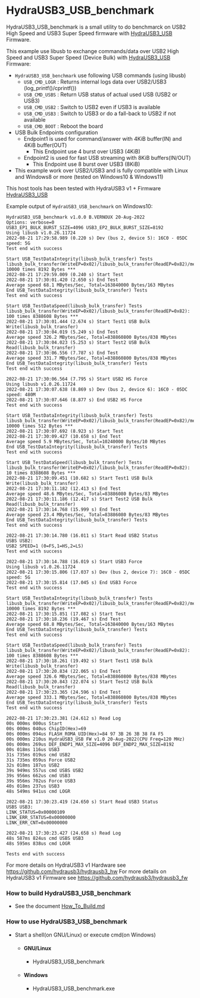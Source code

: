 HydraUSB3_USB_benchmark
=======

HydraUSB3_USB_benchmark is a small utility to do benchmarck on USB2 High Speed and USB3 Super Speed firmware with [HydraUSB3_USB](https://github.com/hydrausb3/hydrausb3_fw/tree/main/HydraUSB3_USB) Firmware.

This example use libusb to exchange commands/data over USB2 High Speed and USB3 Super Speed (Device Bulk) with [HydraUSB3_USB](https://github.com/hydrausb3/hydrausb3_fw/tree/main/HydraUSB3_USB) Firmware:
* `HydraUSB3_USB_benchmark` use following USB commands (using libusb)
  * `USB_CMD_LOGR` : Returns internal logs data over USB2/USB3 (log_printf()/cprintf())
  * `USB_CMD_USBS` : Return USB status of actual used USB (USB2 or USB3)
  * `USB_CMD_USB2` : Switch to USB2 even if USB3 is available
  * `USB_CMD_USB3` : Switch to USB3 or do a fall-back to USB2 if not available
  * `USB_CMD_BOOT` : Reboot the board
* USB Bulk Endpoints configuration
  * Endpoint1 is used for command/answer with 4KiB buffer(IN) and  4KiB buffer(OUT)
      * This Endpoint use 4 burst over USB3 (4KiB)
  * Endpoint2 is used for fast USB streaming with 8KiB buffers(IN/OUT)
    * This Endpoint use 8 burst over USB3 (8KiB)
* This example work over USB2/USB3 and is fully compatible with Linux and Windows8 or more (tested on Windows10 & Windows11)

This host tools has been tested with HydraUSB3 v1 + Firmware [HydraUSB3_USB](https://github.com/hydrausb3/hydrausb3_fw/tree/main/HydraUSB3_USB)

Example output of `HydraUSB3_USB_benchmark` on Windows10:
```
HydraUSB3_USB_benchmark v1.0.0 B.VERNOUX 20-Aug-2022
Options: verbose=0
USB3_EP1_BULK_BURST_SIZE=4096 USB3_EP2_BULK_BURST_SIZE=8192
Using libusb v1.0.26.11724
2022-08-21 17:29:58.989 (0.220 s) Dev (bus 2, device 5): 16C0 - 05DC speed: 5G
Test end with success

Start USB_TestDataIntegrity(libusb_bulk_transfer) Tests
libusb_bulk_transfer(WriteEP=0x02)/libusb_bulk_transfer(ReadEP=0x82)/memcmp: 10000 times 8192 Bytes ***
2022-08-21 17:29:59.009 (0.240 s) Start Test
2022-08-21 17:30:01.420 (2.650 s) End Test
Average speed 68.1 MBytes/Sec, Total=163840000 Bytes/163 MBytes
End USB_TestDataIntegrity(libusb_bulk_transfer) Tests
Test end with success

Start USB_TestDataSpeed(libusb_bulk_transfer) Tests
libusb_bulk_transfer(WriteEP=0x02)/libusb_bulk_transfer(ReadEP=0x82): 100 times 8388608 Bytes ***
2022-08-21 17:30:01.444 (2.674 s) Start Test1 USB Bulk Write(libusb_bulk_transfer)
2022-08-21 17:30:04.019 (5.249 s) End Test
Average speed 326.2 MBytes/Sec, Total=838860800 Bytes/838 MBytes
2022-08-21 17:30:04.023 (5.253 s) Start Test2 USB Bulk Read(libusb_bulk_transfer)
2022-08-21 17:30:06.556 (7.787 s) End Test
Average speed 331.7 MBytes/Sec, Total=838860800 Bytes/838 MBytes
End USB_TestDataIntegrity(libusb_bulk_transfer) Tests
Test end with success

2022-08-21 17:30:06.564 (7.795 s) Start USB2 HS Force
Using libusb v1.0.26.11724
2022-08-21 17:30:07.638 (8.869 s) Dev (bus 2, device 6): 16C0 - 05DC speed: 480M
2022-08-21 17:30:07.646 (8.877 s) End USB2 HS Force
Test end with success

Start USB_TestDataIntegrity(libusb_bulk_transfer) Tests
libusb_bulk_transfer(WriteEP=0x02)/libusb_bulk_transfer(ReadEP=0x82)/memcmp: 10000 times 512 Bytes ***
2022-08-21 17:30:07.692 (8.923 s) Start Test
2022-08-21 17:30:09.427 (10.658 s) End Test
Average speed 5.9 MBytes/Sec, Total=10240000 Bytes/10 MBytes
End USB_TestDataIntegrity(libusb_bulk_transfer) Tests
Test end with success

Start USB_TestDataSpeed(libusb_bulk_transfer) Tests
libusb_bulk_transfer(WriteEP=0x02)/libusb_bulk_transfer(ReadEP=0x82): 10 times 8388608 Bytes ***
2022-08-21 17:30:09.451 (10.682 s) Start Test1 USB Bulk Write(libusb_bulk_transfer)
2022-08-21 17:30:11.182 (12.413 s) End Test
Average speed 48.6 MBytes/Sec, Total=83886080 Bytes/83 MBytes
2022-08-21 17:30:11.186 (12.417 s) Start Test2 USB Bulk Read(libusb_bulk_transfer)
2022-08-21 17:30:14.768 (15.999 s) End Test
Average speed 23.4 MBytes/Sec, Total=83886080 Bytes/83 MBytes
End USB_TestDataIntegrity(libusb_bulk_transfer) Tests
Test end with success

2022-08-21 17:30:14.780 (16.011 s) Start Read USB2 Status
USBS USB2:
USB2 SPEED=1 (0=FS,1=HS,2=LS)
Test end with success

2022-08-21 17:30:14.788 (16.019 s) Start USB3 Force
Using libusb v1.0.26.11724
2022-08-21 17:30:15.806 (17.037 s) Dev (bus 2, device 7): 16C0 - 05DC speed: 5G
2022-08-21 17:30:15.814 (17.045 s) End USB3 Force
Test end with success

Start USB_TestDataIntegrity(libusb_bulk_transfer) Tests
libusb_bulk_transfer(WriteEP=0x02)/libusb_bulk_transfer(ReadEP=0x82)/memcmp: 10000 times 8192 Bytes ***
2022-08-21 17:30:15.851 (17.082 s) Start Test
2022-08-21 17:30:18.236 (19.467 s) End Test
Average speed 68.8 MBytes/Sec, Total=163840000 Bytes/163 MBytes
End USB_TestDataIntegrity(libusb_bulk_transfer) Tests
Test end with success

Start USB_TestDataSpeed(libusb_bulk_transfer) Tests
libusb_bulk_transfer(WriteEP=0x02)/libusb_bulk_transfer(ReadEP=0x82): 100 times 8388608 Bytes ***
2022-08-21 17:30:18.261 (19.492 s) Start Test1 USB Bulk Write(libusb_bulk_transfer)
2022-08-21 17:30:20.834 (22.065 s) End Test
Average speed 326.6 MBytes/Sec, Total=838860800 Bytes/838 MBytes
2022-08-21 17:30:20.843 (22.074 s) Start Test2 USB Bulk Read(libusb_bulk_transfer)
2022-08-21 17:30:23.365 (24.596 s) End Test
Average speed 333.1 MBytes/Sec, Total=838860800 Bytes/838 MBytes
End USB_TestDataIntegrity(libusb_bulk_transfer) Tests
Test end with success

2022-08-21 17:30:23.381 (24.612 s) Read Log
00s 000ms 000us Start
00s 000ms 040us ChipID(Hex)=69
00s 000ms 094us FLASH_ROMA_UID(Hex)=84 97 3B 26 3B 38 FA F5
00s 000ms 210us HydraUSB3_USB FW v1.0 20-Aug-2022(CPU Freq=120 MHz)
00s 000ms 269us DEF_ENDP1_MAX_SIZE=4096 DEF_ENDP2_MAX_SIZE=8192
00s 018ms 116us USB3
31s 735ms 019us cmd USB2
31s 735ms 059us Force USB2
32s 018ms 187us USB2
39s 949ms 557us cmd USBS USB2
39s 956ms 662us cmd USB3
39s 956ms 702us Force USB3
40s 018ms 237us USB3
48s 549ms 941us cmd LOGR

2022-08-21 17:30:23.419 (24.650 s) Start Read USB3 Status
USBS USB3:
LINK_STATUS=0x00000109
LINK_ERR_STATUS=0x00000000
LINK_ERR_CNT=0x00000000

2022-08-21 17:30:23.427 (24.658 s) Read Log
48s 587ms 824us cmd USBS USB3
48s 595ms 838us cmd LOGR

Tests end with success
```

For more details on HydraUSB3 v1 Hardware see https://github.com/hydrausb3/hydrausb3_hw
For more details on HydraUSB3 v1 Firmware see https://github.com/hydrausb3/hydrausb3_fw

### How to build HydraUSB3_USB_benchmark
- See the document [How_To_Build.md](How_To_Build.md)

### How to use HydraUSB3_USB_benchmark
- Start a shell(on GNU/Linux) or execute cmd(on Windows)
  - #### GNU/Linux
    - HydraUSB3_USB_benchmark
  - #### Windows
    - HydraUSB3_USB_benchmark.exe
